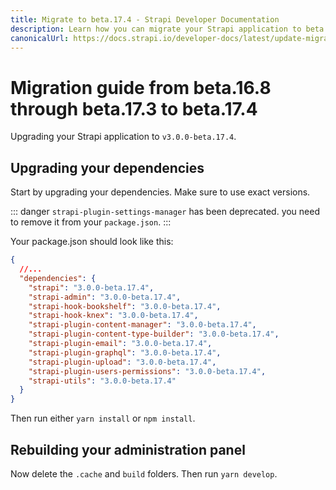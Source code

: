 ```yaml
---
title: Migrate to beta.17.4 - Strapi Developer Documentation
description: Learn how you can migrate your Strapi application to beta.17.4.
canonicalUrl: https://docs.strapi.io/developer-docs/latest/update-migration-guides/migration-guides/migration-guide-beta.16-to-beta.17.4.html
---
```


# Migration guide from beta.16.8 through beta.17.3 to beta.17.4

Upgrading your Strapi application to `v3.0.0-beta.17.4`.

## Upgrading your dependencies

Start by upgrading your dependencies. Make sure to use exact versions.

::: danger
`strapi-plugin-settings-manager` has been deprecated. you need to remove it from your `package.json`.
:::

Your package.json should look like this:

```json
{
  //...
  "dependencies": {
    "strapi": "3.0.0-beta.17.4",
    "strapi-admin": "3.0.0-beta.17.4",
    "strapi-hook-bookshelf": "3.0.0-beta.17.4",
    "strapi-hook-knex": "3.0.0-beta.17.4",
    "strapi-plugin-content-manager": "3.0.0-beta.17.4",
    "strapi-plugin-content-type-builder": "3.0.0-beta.17.4",
    "strapi-plugin-email": "3.0.0-beta.17.4",
    "strapi-plugin-graphql": "3.0.0-beta.17.4",
    "strapi-plugin-upload": "3.0.0-beta.17.4",
    "strapi-plugin-users-permissions": "3.0.0-beta.17.4",
    "strapi-utils": "3.0.0-beta.17.4"
  }
}
```

Then run either `yarn install` or `npm install`.

## Rebuilding your administration panel

Now delete the `.cache` and `build` folders. Then run `yarn develop`.

